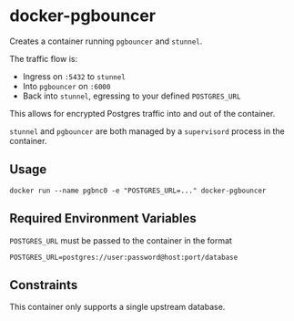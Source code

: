 # docker-pgbouncer

Creates a container running `pgbouncer` and `stunnel`.

The traffic flow is:

 * Ingress on `:5432` to `stunnel`
 * Into `pgbouncer` on `:6000`
 * Back into `stunnel`, egressing to your defined `POSTGRES_URL`

This allows for encrypted Postgres traffic into and out of the container.

`stunnel` and `pgbouncer` are both managed by a `supervisord` process in the container.

## Usage

```
docker run --name pgbnc0 -e "POSTGRES_URL=..." docker-pgbouncer
```

## Required Environment Variables

`POSTGRES_URL` must be passed to the container in the format

```
POSTGRES_URL=postgres://user:password@host:port/database
```

## Constraints

This container only supports a single upstream database.
